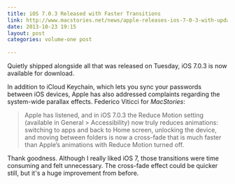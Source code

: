 ```yaml
---
title: iOS 7.0.3 Released with Faster Transitions
link: http://www.macstories.net/news/apple-releases-ios-7-0-3-with-updated-reduce-motion-setting-spotlight-improvements-icloud-keychain-and-more/
date: 2013-10-23 19:15
layout: post
categories: volume-one post
 
---
```



Quietly shipped alongside all that was released on Tuesday, iOS 7.0.3 is now available for download.

In addition to iCloud Keychain, which lets you sync your passwords between iOS devices, Apple has also addressed complaints regarding the system-wide parallax effects. Federico Viticci for _MacStories_:

> Apple has listened, and in iOS 7.0.3 the Reduce Motion setting (available in General > Accessibility) now truly reduces animations: switching to apps and back to Home screen, unlocking the device, and moving between folders is now a cross-fade that is much faster than Apple’s animations with Reduce Motion turned off.

Thank goodness. Although I really liked iOS 7, those transitions were time consuming and felt unnecessary. The cross-fade effect could be quicker still, but it's a huge improvement from before.
